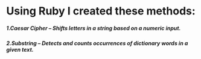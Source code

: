 # Using Ruby I created these methods:

#####  1.Caesar Cipher – Shifts letters in a string based on a numeric input.

#####  2.Substring – Detects and counts occurrences of dictionary words in a given text.
